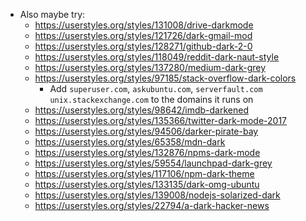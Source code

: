 
* Also maybe try:
  * https://userstyles.org/styles/131008/drive-darkmode
  * https://userstyles.org/styles/121726/dark-gmail-mod
  * https://userstyles.org/styles/128271/github-dark-2-0
  * https://userstyles.org/styles/118049/reddit-dark-naut-style
  * https://userstyles.org/styles/137280/medium-dark-grey
  * https://userstyles.org/styles/97185/stack-overflow-dark-colors
    * Add `superuser.com`, `askubuntu.com`, `serverfault.com` `unix.stackexchange.com` to the domains it runs on
  * https://userstyles.org/styles/98642/imdb-darkened
  * https://userstyles.org/styles/135366/twitter-dark-mode-2017
  * https://userstyles.org/styles/94506/darker-pirate-bay
  * https://userstyles.org/styles/65358/mdn-dark
  * https://userstyles.org/styles/132876/npms-dark-mode
  * https://userstyles.org/styles/59554/launchpad-dark-grey
  * https://userstyles.org/styles/117106/npm-dark-theme
  * https://userstyles.org/styles/133135/dark-omg-ubuntu
  * https://userstyles.org/styles/139008/nodejs-solarized-dark
  * https://userstyles.org/styles/22794/a-dark-hacker-news
